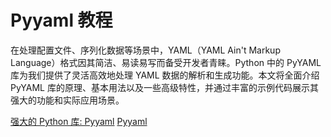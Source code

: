 # Pyyaml 教程

<show-structure depth="3"/>

在处理配置文件、序列化数据等场景中，YAML（YAML Ain't Markup Language）格式因其简洁、易读易写而备受开发者青睐。Python 中的 PyYAML 库为我们提供了灵活高效地处理 YAML 数据的解析和生成功能。本文将全面介绍 PyYAML 库的原理、基本用法以及一些高级特性，并通过丰富的示例代码展示其强大的功能和实际应用场景。

<seealso>
<category ref="ref_docs">
    <a href="https://mp.weixin.qq.com/s/fNC3ejZKFgjiec2rgkzEOw">强大的 Python 库: Pyyaml</a>
</category>
<category ref="ref_github">
    <a href="https://github.com/yaml/pyyaml">Pyyaml</a>
</category>
<category ref="ref_issues">
</category>
<category ref="ref_hf">
</category>
<category ref="ref_ms">
</category>
</seealso>